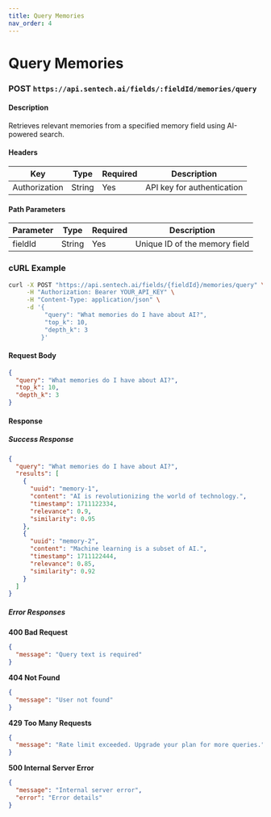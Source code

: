 ```yaml
---
title: Query Memories
nav_order: 4
---
```


# Query Memories

### **POST** `https://api.sentech.ai/fields/:fieldId/memories/query`

#### **Description**
Retrieves relevant memories from a specified memory field using AI-powered search.

#### **Headers**

| Key           | Type   | Required | Description                |
|--------------|--------|----------|----------------------------|
| Authorization | String | Yes      | API key for authentication |

#### **Path Parameters**

| Parameter | Type   | Required | Description                  |
|-----------|--------|----------|------------------------------|
| fieldId   | String | Yes      | Unique ID of the memory field|

### **cURL Example**
```sh
curl -X POST "https://api.sentech.ai/fields/{fieldId}/memories/query" \
     -H "Authorization: Bearer YOUR_API_KEY" \
     -H "Content-Type: application/json" \
     -d '{
          "query": "What memories do I have about AI?",
          "top_k": 10,
          "depth_k": 3
         }'
```

#### **Request Body**

```json
{
  "query": "What memories do I have about AI?",
  "top_k": 10,
  "depth_k": 3
}
```

#### **Response**
##### **Success Response**
```json
{
  "query": "What memories do I have about AI?",
  "results": [
    {
      "uuid": "memory-1",
      "content": "AI is revolutionizing the world of technology.",
      "timestamp": 1711122334,
      "relevance": 0.9,
      "similarity": 0.95
    },
    {
      "uuid": "memory-2",
      "content": "Machine learning is a subset of AI.",
      "timestamp": 1711122444,
      "relevance": 0.85,
      "similarity": 0.92
    }
  ]
}
```

##### **Error Responses**
**400 Bad Request**
```json
{
  "message": "Query text is required"
}
```

**404 Not Found**
```json
{
  "message": "User not found"
}
```

**429 Too Many Requests**
```json
{
  "message": "Rate limit exceeded. Upgrade your plan for more queries."
}
```

**500 Internal Server Error**
```json
{
  "message": "Internal server error",
  "error": "Error details"
}
```
